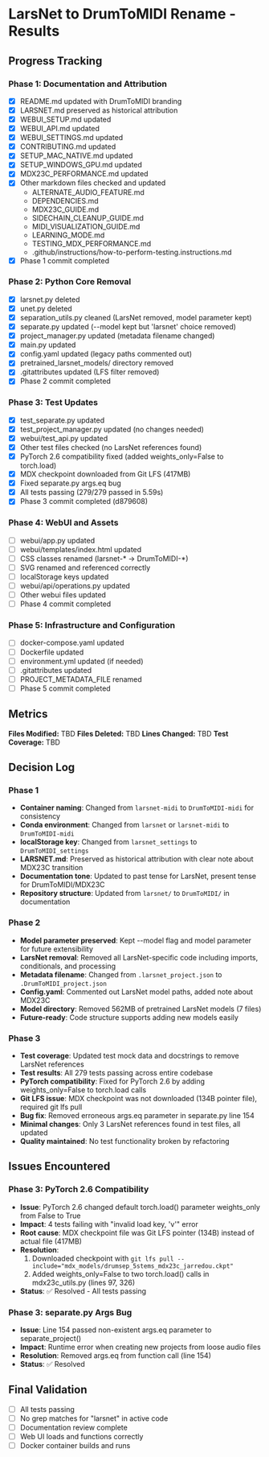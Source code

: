 # LarsNet to DrumToMIDI Rename - Results

## Progress Tracking

### Phase 1: Documentation and Attribution
- [x] README.md updated with DrumToMIDI branding
- [x] LARSNET.md preserved as historical attribution
- [x] WEBUI_SETUP.md updated
- [x] WEBUI_API.md updated
- [x] WEBUI_SETTINGS.md updated
- [x] CONTRIBUTING.md updated
- [x] SETUP_MAC_NATIVE.md updated
- [x] SETUP_WINDOWS_GPU.md updated
- [x] MDX23C_PERFORMANCE.md updated
- [x] Other markdown files checked and updated
  - ALTERNATE_AUDIO_FEATURE.md
  - DEPENDENCIES.md
  - MDX23C_GUIDE.md
  - SIDECHAIN_CLEANUP_GUIDE.md
  - MIDI_VISUALIZATION_GUIDE.md
  - LEARNING_MODE.md
  - TESTING_MDX_PERFORMANCE.md
  - .github/instructions/how-to-perform-testing.instructions.md
- [x] Phase 1 commit completed

### Phase 2: Python Core Removal
- [x] larsnet.py deleted
- [x] unet.py deleted
- [x] separation_utils.py cleaned (LarsNet removed, model parameter kept)
- [x] separate.py updated (--model kept but 'larsnet' choice removed)
- [x] project_manager.py updated (metadata filename changed)
- [x] main.py updated
- [x] config.yaml updated (legacy paths commented out)
- [x] pretrained_larsnet_models/ directory removed
- [x] .gitattributes updated (LFS filter removed)
- [x] Phase 2 commit completed

### Phase 3: Test Updates
- [x] test_separate.py updated
- [x] test_project_manager.py updated (no changes needed)
- [x] webui/test_api.py updated
- [x] Other test files checked (no LarsNet references found)
- [x] PyTorch 2.6 compatibility fixed (added weights_only=False to torch.load)
- [x] MDX checkpoint downloaded from Git LFS (417MB)
- [x] Fixed separate.py args.eq bug
- [x] All tests passing (279/279 passed in 5.59s)
- [x] Phase 3 commit completed (d879608)

### Phase 4: WebUI and Assets
- [ ] webui/app.py updated
- [ ] webui/templates/index.html updated
- [ ] CSS classes renamed (larsnet-* → DrumToMIDI-*)
- [ ] SVG renamed and referenced correctly
- [ ] localStorage keys updated
- [ ] webui/api/operations.py updated
- [ ] Other webui files updated
- [ ] Phase 4 commit completed

### Phase 5: Infrastructure and Configuration
- [ ] docker-compose.yaml updated
- [ ] Dockerfile updated
- [ ] environment.yml updated (if needed)
- [ ] .gitattributes updated
- [ ] PROJECT_METADATA_FILE renamed
- [ ] Phase 5 commit completed

## Metrics

**Files Modified:** TBD
**Files Deleted:** TBD
**Lines Changed:** TBD
**Test Coverage:** TBD

## Decision Log

### Phase 1
- **Container naming**: Changed from `larsnet-midi` to `DrumToMIDI-midi` for consistency
- **Conda environment**: Changed from `larsnet` or `larsnet-midi` to `DrumToMIDI-midi` 
- **localStorage key**: Changed from `larsnet_settings` to `DrumToMIDI_settings`
- **LARSNET.md**: Preserved as historical attribution with clear note about MDX23C transition
- **Documentation tone**: Updated to past tense for LarsNet, present tense for DrumToMIDI/MDX23C
- **Repository structure**: Updated from `larsnet/` to `DrumToMIDI/` in documentation

### Phase 2
- **Model parameter preserved**: Kept --model flag and model parameter for future extensibility
- **LarsNet removal**: Removed all LarsNet-specific code including imports, conditionals, and processing
- **Metadata filename**: Changed from `.larsnet_project.json` to `.DrumToMIDI_project.json`
- **Config.yaml**: Commented out LarsNet model paths, added note about MDX23C
- **Model directory**: Removed 562MB of pretrained LarsNet models (7 files)
- **Future-ready**: Code structure supports adding new models easily

### Phase 3
- **Test coverage**: Updated test mock data and docstrings to remove LarsNet references
- **Test results**: All 279 tests passing across entire codebase
- **PyTorch compatibility**: Fixed for PyTorch 2.6 by adding weights_only=False to torch.load calls
- **Git LFS issue**: MDX checkpoint was not downloaded (134B pointer file), required git lfs pull
- **Bug fix**: Removed erroneous args.eq parameter in separate.py line 154
- **Minimal changes**: Only 3 LarsNet references found in test files, all updated
- **Quality maintained**: No test functionality broken by refactoring

## Issues Encountered

### Phase 3: PyTorch 2.6 Compatibility
- **Issue**: PyTorch 2.6 changed default torch.load() parameter weights_only from False to True
- **Impact**: 4 tests failing with "invalid load key, 'v'" error
- **Root cause**: MDX checkpoint file was Git LFS pointer (134B) instead of actual file (417MB)
- **Resolution**: 
  1. Downloaded checkpoint with `git lfs pull --include="mdx_models/drumsep_5stems_mdx23c_jarredou.ckpt"`
  2. Added weights_only=False to two torch.load() calls in mdx23c_utils.py (lines 97, 326)
- **Status**: ✅ Resolved - All tests passing

### Phase 3: separate.py Args Bug
- **Issue**: Line 154 passed non-existent args.eq parameter to separate_project()
- **Impact**: Runtime error when creating new projects from loose audio files
- **Resolution**: Removed args.eq from function call (line 154)
- **Status**: ✅ Resolved

## Final Validation

- [ ] All tests passing
- [ ] No grep matches for "larsnet" in active code
- [ ] Documentation review complete
- [ ] Web UI loads and functions correctly
- [ ] Docker container builds and runs
